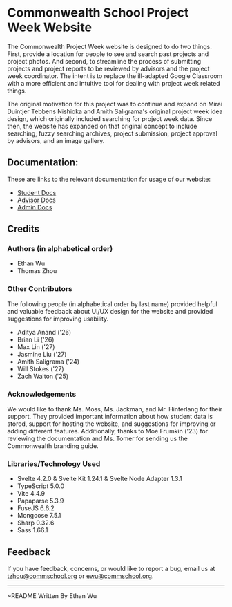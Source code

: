 # Commonwealth School Project Week Website

The Commonwealth Project Week website is designed to do two things. First, provide a location for people to see and search past projects and project photos. And second, to streamline the process of submitting projects and project reports to be reviewed by advisors and the project week coordinator. The intent is to replace the ill-adapted Google Classroom with a more efficient and intuitive tool for dealing with project week related things.

The original motivation for this project was to continue and expand on Mirai Duintjer Tebbens Nishioka and Amith Saligrama's original project week idea design, which originally included searching for project week data. Since then, the website has expanded on that original concept to include searching, fuzzy searching archives, project submission, project approval by advisors, and an image gallery.


## Documentation:

These are links to the relevant documentation for usage of our website:
- [Student Docs](link)
- [Advisor Docs](link)
- [Admin Docs](link)


## Credits

### Authors (in alphabetical order)

- Ethan Wu
- Thomas Zhou

### Other Contributors

The following people (in alphabetical order by last name) provided helpful and valuable feedback about UI/UX design for the website and provided suggestions for improving usability.

- Aditya Anand ('26)
- Brian Li ('26)
- Max Lin ('27)
- Jasmine Liu ('27)
- Amith Saligrama ('24)
- Will Stokes ('27)
- Zach Walton ('25)

### Acknowledgements 

We would like to thank Ms. Moss, Ms. Jackman, and Mr. Hinterlang for their support. They provided important information about how student data is stored, support for hosting the website, and suggestions for improving or adding different features. Additionally, thanks to Moe Frumkin ('23) for reviewing the documentation and Ms. Tomer for sending us the Commonwealth branding guide. 


### Libraries/Technology Used

- Svelte 4.2.0 & Svelte Kit 1.24.1 & Svelte Node Adapter 1.3.1
- TypeScript 5.0.0
- Vite 4.4.9
- Papaparse 5.3.9
- FuseJS 6.6.2
- Mongoose 7.5.1
- Sharp 0.32.6
- Sass 1.66.1


## Feedback

If you have feedback, concerns, or would like to report a bug, email us at tzhou@commschool.org or ewu@commschool.org.

<hr/>
~README Written By Ethan Wu